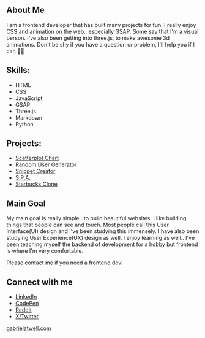## About Me

I am a frontend developer that has built many projects for fun. I really enjoy CSS and animation on the web.. especially GSAP. Some say that I'm a visual person. I've also been getting into three.js, to make awesome 3d animations. Don't be shy if you have a question or problem, I'll help you if I can 😵‍💫

## Skills:
- HTML
- CSS
- JavaScript
- GSAP
- Three.js
- Markdown
- Python

## Projects:
- <a href="https://piechart-brown.vercel.app">Scatterplot Chart</a>
- <a href="https://gabe3.vercel.app/">Random User Generator</a>
- <a href="https://appity.vercel.app">Snippet Creator</a>
- <a href="https://gabe1.vercel.app">S.P.A.</a>
- <a href="https://gabe4.vercel.app">Starbucks Clone</a>

## Main Goal
My main goal is really simple.. to build beautiful websites. I like building things that people can see and touch. Most people call this User Interface(UI) design and I've been studying this immensely. I have also been studying User Experience(UX) design as well. I enjoy learning as well.. I've been teaching myself the backend of development for a hobby but frontend is where I'm very comfortable.


Please contact me if you need a frontend dev!

## Connect with me
- <a href="https://www.linkedin.com/in/gabriel-atwell-ab2116231/">LinkedIn</a>
- <a href="https://codepen.io/gabrielatwell">CodePen</a>
- <a href="https://www.reddit.com/user/gatwell702">Reddit</a>
- <a href="https://x.com/GabeAtwell">X/Twitter</a>

<a href="https://gabrielatwell.com">gabrielatwell.com</a>
